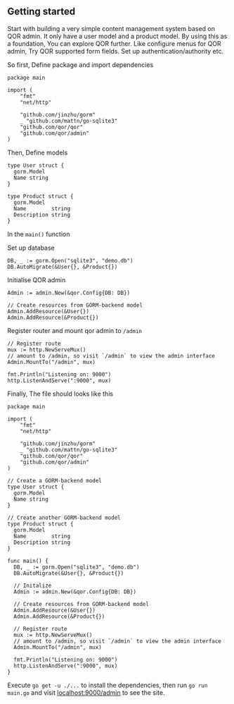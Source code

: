 ## Getting started

Start with building a very simple content management system based on QOR admin. It only have a user model and a product model. By using this as a foundation, You can explore QOR further. Like configure menus for QOR admin, Try QOR supported form fields. Set up authentication/authority etc.

So first, Define package and import dependencies

```
package main

import (
    "fmt"
    "net/http"

    "github.com/jinzhu/gorm"
    _ "github.com/mattn/go-sqlite3"
    "github.com/qor/qor"
    "github.com/qor/admin"
)
```

Then, Define models

```
type User struct {
  gorm.Model
  Name string
}

type Product struct {
  gorm.Model
  Name        string
  Description string
}
```

In the `main()` function

Set up database

```
DB, _ := gorm.Open("sqlite3", "demo.db")
DB.AutoMigrate(&User{}, &Product{})
```

Initialise QOR admin

```
Admin := admin.New(&qor.Config{DB: DB})

// Create resources from GORM-backend model
Admin.AddResource(&User{})
Admin.AddResource(&Product{})
```

Register router and mount qor admin to `/admin`

```
// Register route
mux := http.NewServeMux()
// amount to /admin, so visit `/admin` to view the admin interface
Admin.MountTo("/admin", mux)

fmt.Println("Listening on: 9000")
http.ListenAndServe(":9000", mux)
```

Finally, The file should looks like this

```
package main

import (
    "fmt"
    "net/http"

    "github.com/jinzhu/gorm"
    _ "github.com/mattn/go-sqlite3"
    "github.com/qor/qor"
    "github.com/qor/admin"
)

// Create a GORM-backend model
type User struct {
  gorm.Model
  Name string
}

// Create another GORM-backend model
type Product struct {
  gorm.Model
  Name        string
  Description string
}

func main() {
  DB, _ := gorm.Open("sqlite3", "demo.db")
  DB.AutoMigrate(&User{}, &Product{})

  // Initalize
  Admin := admin.New(&qor.Config{DB: DB})

  // Create resources from GORM-backend model
  Admin.AddResource(&User{})
  Admin.AddResource(&Product{})

  // Register route
  mux := http.NewServeMux()
  // amount to /admin, so visit `/admin` to view the admin interface
  Admin.MountTo("/admin", mux)

  fmt.Println("Listening on: 9000")
  http.ListenAndServe(":9000", mux)
}
```

Execute `go get -u ./...` to install the dependencies, then run `go run main.go` and visit <localhost:9000/admin> to see the site.
